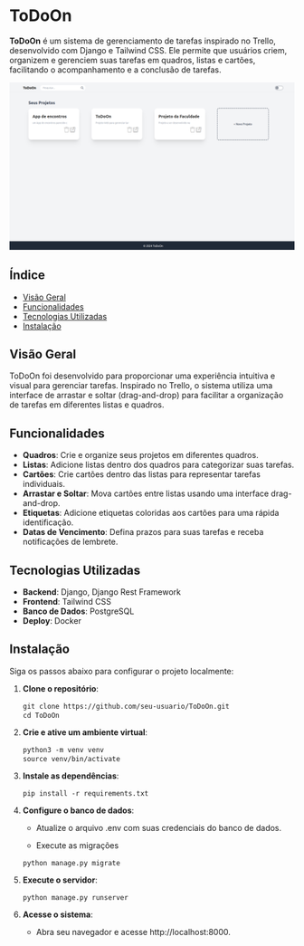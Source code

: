 # ToDoOn

**ToDoOn** é um sistema de gerenciamento de tarefas inspirado no Trello, desenvolvido com Django e Tailwind CSS. Ele permite que usuários criem, organizem e gerenciem suas tarefas em quadros, listas e cartões, facilitando o acompanhamento e a conclusão de tarefas.

![alt text](image.png)

## Índice

- [Visão Geral](#visão-geral)
- [Funcionalidades](#funcionalidades)
- [Tecnologias Utilizadas](#tecnologias-utilizadas)
- [Instalação](#instalação)

## Visão Geral

ToDoOn foi desenvolvido para proporcionar uma experiência intuitiva e visual para gerenciar tarefas. Inspirado no Trello, o sistema utiliza uma interface de arrastar e soltar (drag-and-drop) para facilitar a organização de tarefas em diferentes listas e quadros.

## Funcionalidades

- **Quadros**: Crie e organize seus projetos em diferentes quadros.
- **Listas**: Adicione listas dentro dos quadros para categorizar suas tarefas.
- **Cartões**: Crie cartões dentro das listas para representar tarefas individuais.
- **Arrastar e Soltar**: Mova cartões entre listas usando uma interface drag-and-drop.
- **Etiquetas**: Adicione etiquetas coloridas aos cartões para uma rápida identificação.
- **Datas de Vencimento**: Defina prazos para suas tarefas e receba notificações de lembrete.

## Tecnologias Utilizadas

- **Backend**: Django, Django Rest Framework
- **Frontend**: Tailwind CSS
- **Banco de Dados**: PostgreSQL
- **Deploy**: Docker


## Instalação

Siga os passos abaixo para configurar o projeto localmente:

1. **Clone o repositório**:

   ```
   git clone https://github.com/seu-usuario/ToDoOn.git
   cd ToDoOn
   ```

2. **Crie e ative um ambiente virtual**:

   ```
   python3 -m venv venv
   source venv/bin/activate
   ```

3. **Instale as dependências**:
   ```
   pip install -r requirements.txt
   ```

4. **Configure o banco de dados**:

  
   * Atualize o arquivo .env com suas credenciais do banco de dados.

   * Execute as migrações
   ```
   python manage.py migrate
   ```
5. **Execute o servidor**:

   ```
   python manage.py runserver
   ```

6. **Acesse o sistema**:

   * Abra seu navegador e acesse http://localhost:8000.


